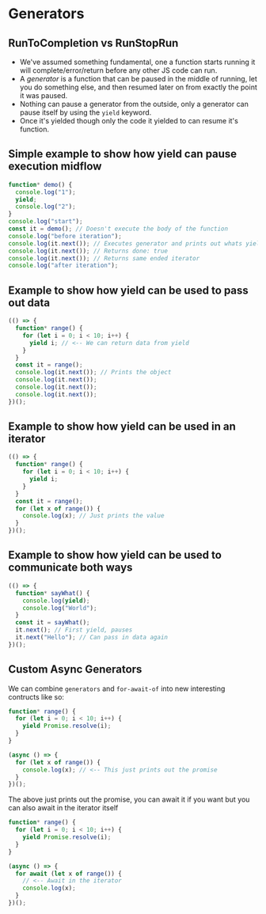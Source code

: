 # Generators

## RunToCompletion vs RunStopRun

* We've assumed something fundamental, one a function starts running it will complete/error/return before any other JS code can run.
* A _generator_ is a function that can be paused in the middle of running, let you do something else, and then resumed later on from exactly the point it was paused.
* Nothing can pause a generator from the outside, only a generator can pause itself by using the `yield` keyword.
* Once it's yielded though only the code it yielded to can resume it's function.

## Simple example to show how yield can pause execution midflow

```js
function* demo() {
  console.log("1");
  yield;
  console.log("2");
}
console.log("start");
const it = demo(); // Doesn't execute the body of the function
console.log("before iteration");
console.log(it.next()); // Executes generator and prints out whats yielded
console.log(it.next()); // Returns done: true
console.log(it.next()); // Returns same ended iterator
console.log("after iteration");
```

## Example to show how yield can be used to pass out data

```js
(() => {
  function* range() {
    for (let i = 0; i < 10; i++) {
      yield i; // <-- We can return data from yield
    }
  }
  const it = range();
  console.log(it.next()); // Prints the object
  console.log(it.next());
  console.log(it.next());
  console.log(it.next());
})();
```

## Example to show how yield can be used in an iterator

```js
(() => {
  function* range() {
    for (let i = 0; i < 10; i++) {
      yield i;
    }
  }
  const it = range();
  for (let x of range()) {
    console.log(x); // Just prints the value
  }
})();
```

## Example to show how yield can be used to communicate both ways

```js
(() => {
  function* sayWhat() {
    console.log(yield);
    console.log("World");
  }
  const it = sayWhat();
  it.next(); // First yield, pauses
  it.next("Hello"); // Can pass in data again
})();
```

## Custom Async Generators

We can combine `generators` and `for-await-of` into new interesting contructs like so:

```js
function* range() {
  for (let i = 0; i < 10; i++) {
    yield Promise.resolve(i);
  }
}

(async () => {
  for (let x of range()) {
    console.log(x); // <-- This just prints out the promise
  }
})();
```

The above just prints out the promise, you can await it if you want but you can also await in the iterator itself

```js
function* range() {
  for (let i = 0; i < 10; i++) {
    yield Promise.resolve(i);
  }
}

(async () => {
  for await (let x of range()) {
    // <-- Await in the iterator
    console.log(x);
  }
})();
```

<!-- 🤔🤔🤔🤔🤔 QUIZ 1 🤔🤔🤔🤔🤔 -->
